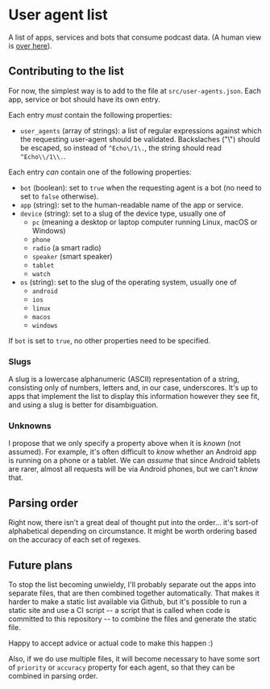 # User agent list

A list of apps, services and bots that consume podcast data. (A human view is [over here](https://podnews.net/article/podcast-app-useragents)).

## Contributing to the list

For now, the simplest way is to add to the file at `src/user-agents.json`. Each app, service or
bot should have its own entry.

Each entry _must_ contain the following properties:

* `user_agents` (array of strings): a list of regular expressions against which the requesting user-agent
should be validated. Backslaches ("\\") should be escaped, so instead of `^Echo\/1\.`, the string should read `^Echo\\/1\\.`.

Each entry _can_ contain one of the following properties:

* `bot` (boolean): set to `true` when the requesting agent is a bot (no need to set to `false` otherwise).
* `app` (string): set to the human-readable name of the app or service.
* `device` (string): set to a slug of the device type, usually one of
  * `pc` (meaning a desktop or laptop computer running Linux, macOS or Windows)
  * `phone`
  * `radio` (a smart radio)
  * `speaker` (smart speaker)
  * `tablet`
  * `watch`
* `os` (string): set to the slug of the operating system, usually one of
  * `android`
  * `ios`
  * `linux`
  * `macos`
  * `windows`

If `bot` is set to `true`, no other properties need to be specified.

### Slugs

A slug is a lowercase alphanumeric (ASCII) representation of a string, consisting only of numbers,
letters and, in our case, underscores. It's up to apps that implement the list to display this information
however they see fit, and using a slug is better for disambiguation.

### Unknowns

I propose that we only specify a property above when it is _known_ (not assumed). For example, it's often
difficult to _know_ whether an Android app is running on a phone or a tablet. We can _assume_ that since
Android tablets are rarer, almost all requests will be via Android phones, but we can't _know_ that.

## Parsing order

Right now, there isn't a great deal of thought put into the order... it's sort-of alphabetical depending on
circumstance. It might be worth ordering based on the accuracy of each set of regexes.

## Future plans

To stop the list becoming unwieldy, I'll probably separate out the apps into separate files, that are then
combined together automatically. That makes it harder to make a static list available via Github, but it's
possible to run a static site and use a CI script -- a script that is called when code is committed to this
repository -- to combine the files and generate the static file.

Happy to accept advice or actual code to make this happen :)

Also, if we do use multiple files, it will become necessary to have some sort of `priority` or `accuracy`
property for each agent, so that they can be combined in parsing order.
